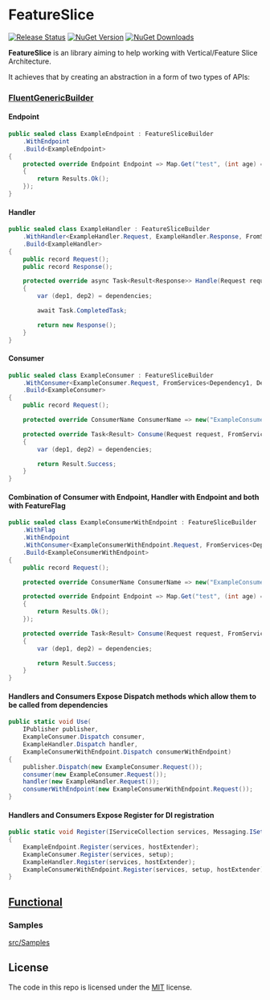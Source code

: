 # FeatureSlice

[![Release Status](https://img.shields.io/github/actions/workflow/status/HubiBoar/FeatureSlice/publish.yml)](https://github.com/HubiBoar/FeatureSlice/actions/workflows/publish.yml)
[![NuGet Version](https://img.shields.io/nuget/v/FeatureSlice)](https://www.nuget.org/packages/FeatureSlice/)
[![NuGet Downloads](https://img.shields.io/nuget/dt/FeatureSlice)](https://www.nuget.org/packages/FeatureSlice/)

**FeatureSlice** is an library aiming to help working with Vertical/Feature Slice Architecture.

It achieves that by creating an abstraction in a form of two types of APIs:

### [FluentGenericBuilder](src/Samples/Builder.cs)

#### Endpoint
```csharp
public sealed class ExampleEndpoint : FeatureSliceBuilder
    .WithEndpoint
    .Build<ExampleEndpoint>
{
    protected override Endpoint Endpoint => Map.Get("test", (int age) => 
    {
        return Results.Ok();
    });
}
```

#### Handler
```csharp
public sealed class ExampleHandler : FeatureSliceBuilder
    .WithHandler<ExampleHandler.Request, ExampleHandler.Response, FromServices<Dependency1, Dependency2>>
    .Build<ExampleHandler>
{
    public record Request();
    public record Response();

    protected override async Task<Result<Response>> Handle(Request request, FromServices<Dependency1, Dependency2> dependencies)
    {
        var (dep1, dep2) = dependencies;

        await Task.CompletedTask;

        return new Response();
    }
}
```

#### Consumer
```csharp
public sealed class ExampleConsumer : FeatureSliceBuilder
    .WithConsumer<ExampleConsumer.Request, FromServices<Dependency1, Dependency2>>
    .Build<ExampleConsumer>
{
    public record Request();

    protected override ConsumerName ConsumerName => new("ExampleConsumer");

    protected override Task<Result> Consume(Request request, FromServices<Dependency1, Dependency2> dependencies)
    {
        var (dep1, dep2) = dependencies;

        return Result.Success;
    }
}
```

#### Combination of Consumer with Endpoint, Handler with Endpoint and both with FeatureFlag
```csharp
public sealed class ExampleConsumerWithEndpoint : FeatureSliceBuilder
    .WithFlag
    .WithEndpoint
    .WithConsumer<ExampleConsumerWithEndpoint.Request, FromServices<Dependency1, Dependency2>>
    .Build<ExampleConsumerWithEndpoint>
{
    public record Request();

    protected override ConsumerName ConsumerName => new("ExampleConsumerWithEndpoint");

    protected override Endpoint Endpoint => Map.Get("test", (int age) => 
    {
        return Results.Ok();
    });

    protected override Task<Result> Consume(Request request, FromServices<Dependency1, Dependency2> dependencies)
    {
        var (dep1, dep2) = dependencies;

        return Result.Success;
    }
}
```

#### Handlers and Consumers Expose Dispatch methods which allow them to be called from dependencies
```csharp
public static void Use(
    IPublisher publisher,
    ExampleConsumer.Dispatch consumer,
    ExampleHandler.Dispatch handler,
    ExampleConsumerWithEndpoint.Dispatch consumerWithEndpoint)
{
    publisher.Dispatch(new ExampleConsumer.Request());
    consumer(new ExampleConsumer.Request());
    handler(new ExampleHandler.Request());
    consumerWithEndpoint(new ExampleConsumerWithEndpoint.Request());
}
```

#### Handlers and Consumers Expose Register for DI registration
```csharp
public static void Register(IServiceCollection services, Messaging.ISetup setup, WebAppExtender hostExtender)
{
    ExampleEndpoint.Register(services, hostExtender);
    ExampleConsumer.Register(services, setup);
    ExampleHandler.Register(services, hostExtender);
    ExampleConsumerWithEndpoint.Register(services, setup, hostExtender);
}
```

## [Functional](src/Samples/Fluent.cs) 

### Samples
[src/Samples](src/Samples)

## License

The code in this repo is licensed under the [MIT](LICENSE) license.
